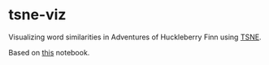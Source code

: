 # tsne-viz
Visualizing word similarities in Adventures of Huckleberry Finn using [TSNE](https://en.wikipedia.org/wiki/T-distributed_stochastic_neighbor_embedding).

Based on [this](https://github.com/rouseguy/DeepLearningNLP_Py/blob/master/notebooks/2.%20word2vec.ipynb) notebook. 


